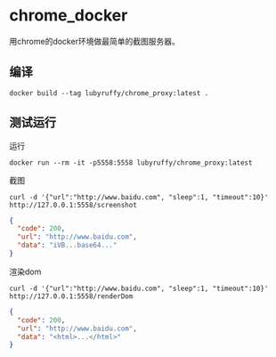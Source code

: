 # chrome_docker

用chrome的docker环境做最简单的截图服务器。

## 编译

```shell
docker build --tag lubyruffy/chrome_proxy:latest .
```

## 测试运行

运行
```shell
docker run --rm -it -p5558:5558 lubyruffy/chrome_proxy:latest
```

截图
```shell
curl -d '{"url":"http://www.baidu.com", "sleep":1, "timeout":10}' http://127.0.0.1:5558/screenshot
```
```json
{
  "code": 200,
  "url": "http://www.baidu.com",
  "data": "iVB...base64..."
}
```

渲染dom
```shell
curl -d '{"url":"http://www.baidu.com", "sleep":1, "timeout":10}' http://127.0.0.1:5558/renderDom
```
```json
{
  "code": 200,
  "url": "http://www.baidu.com",
  "data": "<html>...</html>"
}
```